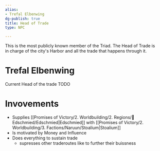 ```yaml
---
alias:
- Trefal Elbenwing
dg-publish: true
title: Head of Trade
type: NPC

---
```






This is the most publicly known member of the Triad.
The Head of Trade is in charge of the city's Harbor and all the trade that happens through it.

# Trefal Elbenwing

Current Head of the trade TODO

# Invovements
- Supplies [[Promises of Victory/2. Worldbuilding/2. Regions/🏰Edschmied/Edschmied\|Edschmied]] with [[Promises of Victory/2. Worldbuilding/3. Factions/Naruun/Stoalium\|Stoalium]] 
- Is motivated by Money and Influence
- Does everything to sustain trade
	- supresses other traderoutes like to further their buissness

